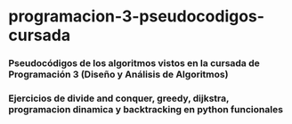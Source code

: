 # programacion-3-pseudocodigos-cursada
### Pseudocódigos de los algoritmos vistos en la cursada de Programación 3 (Diseño y Análisis de Algoritmos)
### Ejercicios de divide and conquer, greedy, dijkstra, programacion dinamica y backtracking en python funcionales
